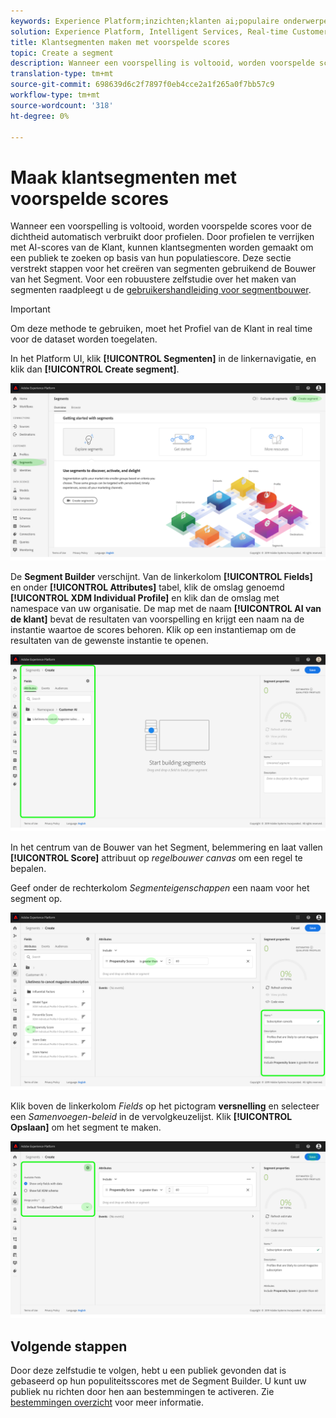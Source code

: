 ```yaml
---
keywords: Experience Platform;inzichten;klanten ai;populaire onderwerpen;klant ai segmenten
solution: Experience Platform, Intelligent Services, Real-time Customer Data Platform
title: Klantsegmenten maken met voorspelde scores
topic: Create a segment
description: Wanneer een voorspelling is voltooid, worden voorspelde scores voor de dichtheid automatisch verbruikt door profielen. Door profielen te verrijken met AI-scores van de Klant, kunnen klantsegmenten worden gemaakt om een publiek te zoeken op basis van hun populatiescore. Deze sectie verstrekt stappen voor het creëren van segmenten gebruikend de Bouwer van het Segment.
translation-type: tm+mt
source-git-commit: 698639d6c2f7897f0eb4cce2a1f265a0f7bb57c9
workflow-type: tm+mt
source-wordcount: '318'
ht-degree: 0%

---
```



# Maak klantsegmenten met voorspelde scores

Wanneer een voorspelling is voltooid, worden voorspelde scores voor de dichtheid automatisch verbruikt door profielen. Door profielen te verrijken met AI-scores van de Klant, kunnen klantsegmenten worden gemaakt om een publiek te zoeken op basis van hun populatiescore. Deze sectie verstrekt stappen voor het creëren van segmenten gebruikend de Bouwer van het Segment. Voor een robuustere zelfstudie over het maken van segmenten raadpleegt u de [gebruikershandleiding voor segmentbouwer](../../../segmentation/ui/segment-builder.md).

>[!IMPORTANT]
>
>Om deze methode te gebruiken, moet het Profiel van de Klant in real time voor de dataset worden toegelaten.

In het Platform UI, klik **[!UICONTROL Segmenten]** in de linkernavigatie, en klik dan **[!UICONTROL Create segment]**.

![](../images/user-guide/segments.png)

De **Segment Builder** verschijnt. Van de linkerkolom **[!UICONTROL Fields]** en onder **[!UICONTROL Attributes]** tabel, klik de omslag genoemd **[!UICONTROL XDM Individual Profile]** en klik dan de omslag met namespace van uw organisatie. De map met de naam **[!UICONTROL AI van de klant]** bevat de resultaten van voorspelling en krijgt een naam na de instantie waartoe de scores behoren. Klik op een instantiemap om de resultaten van de gewenste instantie te openen.

![](../images/user-guide/results.png)

In het centrum van de Bouwer van het Segment, belemmering en laat vallen **[!UICONTROL Score]** attribuut op *regelbouwer canvas* om een regel te bepalen.

Geef onder de rechterkolom *Segmenteigenschappen* een naam voor het segment op.

![](../images/user-guide/properties.png)

Klik boven de linkerkolom *Fields* op het pictogram **versnelling** en selecteer een *Samenvoegen-beleid* in de vervolgkeuzelijst. Klik **[!UICONTROL Opslaan]** om het segment te maken.

![](../images/user-guide/merge_policy.png)

## Volgende stappen

Door deze zelfstudie te volgen, hebt u een publiek gevonden dat is gebaseerd op hun populiteitsscores met de Segment Builder. U kunt uw publiek nu richten door hen aan bestemmingen te activeren. Zie [bestemmingen overzicht](../../../destinations/home.md) voor meer informatie.